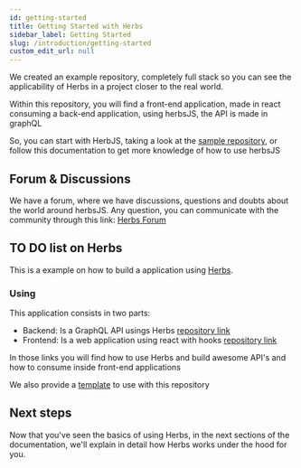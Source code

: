 ```yaml
---
id: getting-started
title: Getting Started with Herbs
sidebar_label: Getting Started
slug: /introduction/getting-started
custom_edit_url: null
---
```


We created an example repository, completely full stack so you can see the applicability of Herbs in a project closer to the real world.

Within this repository, you will find a front-end application, made in react consuming a back-end application, using herbsJS, the API is made in graphQL

So, you can start with HerbJS, taking a look at the [sample repository](https://github.com/herbsjs/todolist-on-herbs), or follow this documentation to get more knowledge of how to use herbsJS

## Forum & Discussions

We have a forum, where we have discussions, questions and doubts about the world around herbsJS. Any question, you can communicate with the community through this link: [Herbs Forum](https://github.com/herbsjs/forum)


## TO DO list on Herbs

This is a example on how to build a application using [Herbs](https://github.com/herbsjs).

### Using

This application consists in two parts:

- Backend: Is a GraphQL API usings Herbs [repository link](https://github.com/herbsjs/todolist-on-herbs/tree/master/backend)
- Frontend: Is a web application using react with hooks [repository link](https://github.com/herbsjs/todolist-on-herbs/tree/master/frontend)

In those links you will find how to use Herbs and build awesome API's and how to consume inside front-end applications

We also provide a [template](https://github.com/herbsjs/todolist-on-herbs/generate) to use with this repository

## Next steps

Now that you've seen the basics of using Herbs, in the next sections of the documentation, we'll explain in detail how Herbs works under the hood for you.